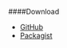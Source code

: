 ####Download

* [GitHub](https://github.com/Rekanipc/Anax-flat)
* [Packagist](https://packagist.org/packages/mos/anax-flat)
